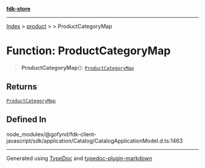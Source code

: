 [**fdk-store**](../../../README.md)
***

[Index](../../../API.md) > [product](../../README.md) > [<internal>](../README.md) > ProductCategoryMap

# Function: ProductCategoryMap

> **ProductCategoryMap**(): [`ProductCategoryMap`](../type-aliases/type-alias.ProductCategoryMap.md)

## Returns

[`ProductCategoryMap`](../type-aliases/type-alias.ProductCategoryMap.md)

## Defined In

node\_modules/@gofynd/fdk-client-javascript/sdk/application/Catalog/CatalogApplicationModel.d.ts:1463

***
Generated using [TypeDoc](https://typedoc.org/) and [typedoc-plugin-markdown](https://www.npmjs.com/package/typedoc-plugin-markdown)

